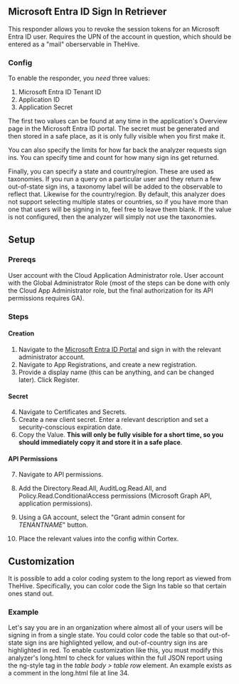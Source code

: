 ## Microsoft Entra ID Sign In Retriever

This responder allows you to revoke the session tokens for an Microsoft Entra ID user. Requires the UPN of the account in question, which should be entered as a "mail" oberservable in TheHive. 

### Config

To enable the responder, you *need* three values:
1. Microsoft Entra ID Tenant ID
2. Application ID
3. Application Secret

The first two values can be found at any time in the application's Overview page in the Microsoft Entra ID portal. The secret must be generated and then stored in a safe place, as it is only fully visible when you first make it. 

You can also specify the limits for how far back the analyzer requests sign ins. You can specify time and count for how many sign ins get returned.

Finally, you can specify a state and country/region. These are used as taxonomies. If you run a query on a particular user and they return a few out-of-state sign ins, a taxonomy label will be added to the observable to reflect that. Likewise for the country/region. By default, this analyzer does not support selecting multiple states or countries, so if you have more than one that users will be signing in to, feel free to leave them blank. If the value is not configured, then the analyzer will simply not use the taxonomies. 

## Setup

### Prereqs
User account with the Cloud Application Administrator role.
User account with the Global Administrator Role (most of the steps can be done with only the Cloud App Administrator role, but the final authorization for its API permissions requires GA).

### Steps

#### Creation
1. Navigate to the [Microsoft Entra ID Portal](https://entra.microsoft.com/) and sign in with the relevant administrator account.
2. Navigate to App Registrations, and create a new registration.
3. Provide a display name (this can be anything, and can be changed later). Click Register.

#### Secret
4. Navigate to Certificates and Secrets.
5. Create a new client secret. Enter a relevant description and set a security-conscious expiration date.
6. Copy the Value. **This will only be fully visible for a short time, so you should immediately copy it and store it in a safe place**.

#### API Permissions
7. Navigate to API permissions.
8. Add the Directory.Read.All, AuditLog.Read.All, and Policy.Read.ConditionalAccess permissions (Microsoft Graph API, application permissions).
9. Using a GA account, select the "Grant admin consent for *TENANTNAME*" button.

10. Place the relevant values into the config within Cortex.

## Customization

It is possible to add a color coding system to the long report as viewed from TheHive. Specifically, you can color code the Sign Ins table so that certain ones stand out.

### Example

Let's say you are in an organization where almost all of your users will be signing in from a single state. You could color code the table so that out-of-state sign ins are highlighted yellow, and out-of-country sign ins are highlighted in red. To enable customization like this, you must modify this analyzer's long.html to check for values within the full JSON report using the ng-style tag in the *table body > table row* element. An example exists as a comment in the long.html file at line 34.